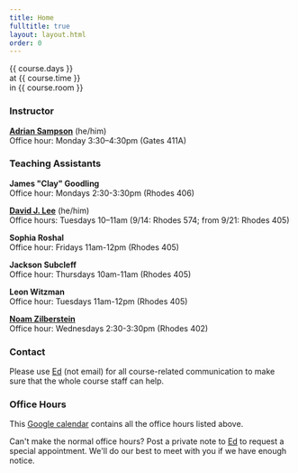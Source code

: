 ```yaml
---
title: Home
fulltitle: true
layout: layout.html
order: 0
---
```

{{ course.days }}  
at {{ course.time }}  
in {{ course.room }}

### Instructor

[**Adrian Sampson**][adrian] (he/him)    
Office hour: Monday 3:30–4:30pm (Gates 411A)

### Teaching Assistants

**James "Clay" Goodling**  
Office hour: Mondays 2:30-3:30pm (Rhodes 406)

[**David J. Lee**](https://cs.cornell.edu/~djsl) (he/him)  
Office hours: Tuesdays 10–11am (9/14: Rhodes 574; from 9/21: Rhodes 405)

**Sophia Roshal**  
Office hour: Fridays 11am-12pm (Rhodes 405)

**Jackson Subcleff**  
Office hour: Thursdays 10am-11am (Rhodes 405)

**Leon Witzman**  
Office hour: Tuesdays 11am-12pm (Rhodes 405)

[**Noam Zilberstein**](https://www.cs.cornell.edu/~noamz/)  
Office hour: Wednesdays 2:30-3:30pm (Rhodes 402)

### Contact

Please use [Ed][] (not email) for all course-related
communication to make sure that the whole course staff can help.

### Office Hours

This [Google calendar][gcal] contains all the office hours listed above.

Can't make the normal office hours? Post a private note to
[Ed][] to request a special appointment. We'll do our best
to meet with you if we have enough notice.

[adrian]: https://www.cs.cornell.edu/~asampson/
[ed]: https://edstem.org/us/courses/9227/discussion/
[gcal]: https://calendar.google.com/calendar/u/5?cid=Y19yY3I1ZDJnOGk5OXU2a2Zvc3BtampsZGZjc0Bncm91cC5jYWxlbmRhci5nb29nbGUuY29t
